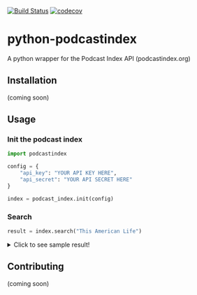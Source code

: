 [![Build Status](https://travis-ci.com/SarvagyaVaish/python-podcastindex.svg?branch=main)](https://travis-ci.com/SarvagyaVaish/python-podcastindex)
[![codecov](https://codecov.io/gh/SarvagyaVaish/python-podcastindex/branch/main/graph/badge.svg?token=H154DI9JUR)](https://codecov.io/gh/SarvagyaVaish/python-podcastindex)

# python-podcastindex

A python wrapper for the Podcast Index API (podcastindex.org)

## Installation

(coming soon)

## Usage

### Init the podcast index
```python
import podcastindex

config = {
    "api_key": "YOUR API KEY HERE",
    "api_secret": "YOUR API SECRET HERE"
}

index = podcast_index.init(config)
```

### Search

```python
result = index.search("This American Life")
```

<details>
  <summary>Click to see sample result!</summary>

  ```javascript
    {
        "status": "true",
        "feeds": [
            {
                "id": 522613,
                "title": "This American Life",
                "url": "http://feed.thisamericanlife.org/talpodcast",
                "originalUrl": "http://feed.thisamericanlife.org/talpodcast",
                "link": "https://www.thisamericanlife.org",
                "description": "This American Life is a weekly public ...",
                "author": "This American Life",
                "ownerName": "",
                "image": "https://files.thisamericanlife.org/sites/all/themes/thislife/img/tal-name-1400x1400.png",
                "artwork": "https://files.thisamericanlife.org/sites/all/themes/thislife/img/tal-name-1400x1400.png",
                "lastUpdateTime": 1607323495,
                "lastCrawlTime": 1607632436,
                "lastParseTime": 1607323495,
                "lastGoodHttpStatusTime": 1607632436,
                "lastHttpStatus": 200,
                "contentType": "text/xml; charset=UTF-8",
                "itunesId": 201671138,
                "generator": null,
                "language": "en",
                "type": 0,
                "dead": 0,
                "crawlErrors": 0,
                "parseErrors": 0,
                "categories": {
                    "77": "Society",
                    "78": "Culture",
                    "1": "Arts",
                    "55": "News",
                    "59": "Politics"
                },
                "locked": 0,
                "imageUrlHash": 1124696616
            },
            ...
        ],
        "count": 8,
        "query": "This American Life",
        "description": "Found matching feeds."
    }
  ```
</details>

## Contributing

(coming soon)
